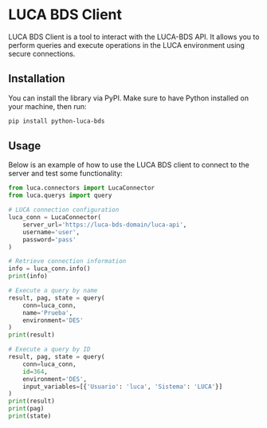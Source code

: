 # LUCA BDS Client

LUCA BDS Client is a tool to interact with the LUCA-BDS API. It allows you to perform queries and execute operations in the LUCA environment using secure connections.

## Installation

You can install the library via PyPI. Make sure to have Python installed on your machine, then run:

```bash
pip install python-luca-bds
```

## Usage

Below is an example of how to use the LUCA BDS client to connect to the server and test some functionality:

```python
from luca.connectors import LucaConnector
from luca.querys import query

# LUCA connection configuration
luca_conn = LucaConnector(
    server_url='https://luca-bds-domain/luca-api',
    username='user',
    password='pass'
)

# Retrieve connection information
info = luca_conn.info()
print(info)

# Execute a query by name
result, pag, state = query(
    conn=luca_conn,
    name='Prueba',
    environment='DES'
)
print(result)

# Execute a query by ID
result, pag, state = query(
    conn=luca_conn,
    id=364,
    environment='DES',
    input_variables=[{'Usuario': 'luca', 'Sistema': 'LUCA'}]
)
print(result)
print(pag)
print(state)
```